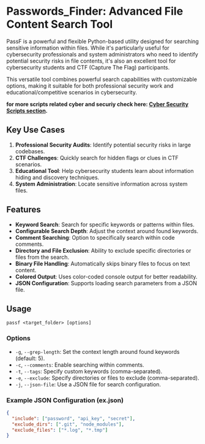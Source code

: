 # Passwords_Finder: Advanced File Content Search Tool

PassF is a powerful and flexible Python-based utility designed for searching sensitive information within files. While it's particularly useful for cybersecurity professionals and system administrators who need to identify potential security risks in file contents, it's also an excellent tool for cybersecurity students and CTF (Capture The Flag) participants.

This versatile tool combines powerful search capabilities with customizable options, making it suitable for both professional security work and educational/competitive scenarios in cybersecurity.


**for more scripts related cyber and securiy check here: [Cyber Security Scripts section](https://github.com/YanivHaliwa/Linux-Stuff/blob/master/readme.md#cyber-security-scripts).**


## Key Use Cases

1. **Professional Security Audits**: Identify potential security risks in large codebases.
2. **CTF Challenges**: Quickly search for hidden flags or clues in CTF scenarios.
3. **Educational Tool**: Help cybersecurity students learn about information hiding and discovery techniques.
4. **System Administration**: Locate sensitive information across system files.


## Features

- **Keyword Search**: Search for specific keywords or patterns within files.
- **Configurable Search Depth**: Adjust the context around found keywords.
- **Comment Searching**: Option to specifically search within code comments.
- **Directory and File Exclusion**: Ability to exclude specific directories or files from the search.
- **Binary File Handling**: Automatically skips binary files to focus on text content.
- **Colored Output**: Uses color-coded console output for better readability.
- **JSON Configuration**: Supports loading search parameters from a JSON file.

## Usage
```
passf <target_folder> [options]
```
### Options

- `-g`, `--grep-length`: Set the context length around found keywords (default: 5).
- `-c`, `--comments`: Enable searching within comments.
- `-t`, `--tags`: Specify custom keywords (comma-separated).
- `-e`, `--exclude`: Specify directories or files to exclude (comma-separated).
- `-j`, `--json-file`: Use a JSON file for search configuration.

### Example JSON Configuration (ex.json)

```json
{
  "include": ["password", "api_key", "secret"],
  "exclude_dirs": [".git", "node_modules"],
  "exclude_files": ["*.log", "*.tmp"]
}

 